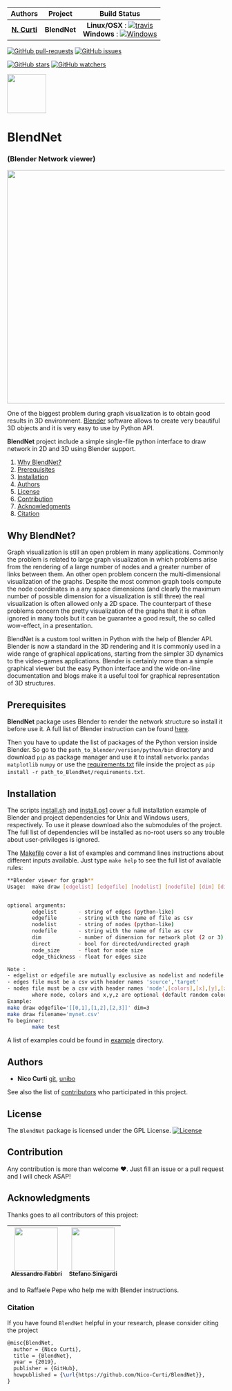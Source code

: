 | **Authors**                                     | **Project** | **Build Status**              |
|:-----------------------------------------------:|:-----------:|:-----------------------------:|
|   [**N. Curti**](https://github.com/Nico-Curti) | **BlendNet**| **Linux/OSX** : [![travis](https://travis-ci.com/Nico-Curti/BlendNet.svg?branch=master)](https://travis-ci.com/Nico-Curti/BlendNet) <br/> **Windows** : [![Windows](https://ci.appveyor.com/api/projects/status/1unn2dg52kui34la?svg=true)](https://ci.appveyor.com/project/Nico-Curti/blendnet) |

[![GitHub pull-requests](https://img.shields.io/github/issues-pr/Nico-Curti/BlendNet.svg?style=plastic)](https://github.com/Nico-Curti/BlendNet/pulls)
[![GitHub issues](https://img.shields.io/github/issues/Nico-Curti/BlendNet.svg?style=plastic)](https://github.com/Nico-Curti/BlendNet/issues)

[![GitHub stars](https://img.shields.io/github/stars/Nico-Curti/BlendNet.svg?label=Stars&style=social)](https://github.com/Nico-Curti/BlendNet/stargazers)
[![GitHub watchers](https://img.shields.io/github/watchers/Nico-Curti/BlendNet.svg?label=Watch&style=social)](https://github.com/Nico-Curti/BlendNet/watchers)

<a href="https://github.com/physycom">
<div class="image">
<img src="https://cdn.rawgit.com/physycom/templates/697b327d/logo_unibo.png" width="90" height="90">
</div>
</a>

# BlendNet
### (Blender Network viewer)

<a href="https://github.com/Nico-Curti/BlendNet/blob/master/example/star_graph.png">
<div class="image">
<img src="https://github.com/Nico-Curti/BlendNet/blob/master/example/star_graph.png" width="960" height="540">
</div>
</a>

One of the biggest problem during graph visualization is to obtain good results in 3D environment. [Blender](https://www.blender.org/) software allows to create very beautiful 3D objects and it is very easy to use by Python API.

**BlendNet** project include a simple single-file python interface to draw network in 2D and 3D using Blender support.

1. [Why BlendNet?](#why)
2. [Prerequisites](#prerequisites)
3. [Installation](#installation)
4. [Authors](#authors)
5. [License](#license)
6. [Contribution](#contribution)
7. [Acknowledgments](#acknowledgments)
8. [Citation](#citation)

## Why BlendNet?

Graph visualization is still an open problem in many applications.
Commonly the problem is related to large graph visualization in which problems arise from the rendering of a large number of nodes and a greater number of links between them.
An other open problem concern the multi-dimensional visualization of the graphs.
Despite the most common graph tools compute the node coordinates in a any space dimensions (and clearly the maximum number of possible dimension for a visualization is still three) the real visualization is often allowed only a 2D space.
The counterpart of these problems concern the pretty visualization of the graphs that it is often ignored in many tools but it can be guarantee a good result, the so called wow-effect, in a presentation.

BlendNet is a custom tool written in Python with the help of Blender API.
Blender is now a standard in the 3D rendering and it is commonly used in a wide range of graphical applications, starting from the simpler 3D dynamics to the video-games applications.
Blender is certainly more than a simple graphical viewer but the easy Python interface and the wide on-line documentation and blogs make it a useful tool for graphical representation of 3D structures.

## Prerequisites

**BlendNet** package uses Blender to render the network structure so install it before use it.
A full list of Blender instruction can be found [here](https://www.blender.org/download/).

Then you have to update the list of packages of the Python version inside Blender.
So go to the `path_to_blender/version/python/bin` directory and download `pip` as package manager and use it to install `networkx` `pandas` `matplotlib` `numpy` or use the [requirements.txt]() file inside the project as `pip install -r path_to_BlendNet/requirements.txt`.

## Installation

The scripts [install.sh](https://github.com/Nico-Curti/BlendNet/blob/master/install.sh) and [install.ps1](https://github.com/Nico-Curti/BlendNet/blob/master/install.ps1) cover a full installation example of Blender and project dependencies for Unix and Windows users, respectively. To use it please download also the submodules of the project. The full list of dependencies will be installed as no-root users so any trouble about user-privileges is ignored.

The [Makefile](https://github.com/Nico-Curti/BlendNet/blob/master/Makefile) cover a list of examples and command lines instructions about different inputs available. Just type `make help` to see the full list of available rules:

```bash
**Blender viewer for graph**
Usage:  make draw [edgelist] [edgefile] [nodelist] [nodefile] [dim] [direct] [node_size] [edge_thickness]


optional arguments:
        edgelist       - string of edges (python-like)
        edgefile       - string with the name of file as csv
        nodelist       - string of nodes (python-like)
        nodefile       - string with the name of file as csv
        dim            - number of dimension for network plot (2 or 3)
        direct         - bool for directed/undirected graph
        node_size      - float for node size
        edge_thickness - float for edges size

Note :
- edgelist or edgefile are mutually exclusive as nodelist and nodefile
- edges file must be a csv with header names 'source','target'
- nodes file must be a csv with header names 'node',[colors],[x],[y],[z]
        where node, colors and x,y,z are optional (default random colors and spring layout)
Example:
make draw edgefile='[[0,1],[1,2],[2,3]]' dim=3
make draw filename='mynet.csv'
To beginner:
        make test
```

A list of examples could be found in [example](https://github.com/Nico-Curti/blend_net/tree/master/example) directory.


## Authors

* **Nico Curti** [git](https://github.com/Nico-Curti), [unibo](https://www.unibo.it/sitoweb/nico.curti2)

See also the list of [contributors](https://github.com/Nico-Curti/walkers/contributors) who participated in this project.


## License

The `BlendNet` package is licensed under the GPL License. [![License](https://img.shields.io/badge/License-GPLv3-blue.svg)](https://github.com/Nico-Curti/BlendNet/blob/master/LICENSE.md)

## Contribution

Any contribution is more than welcome :heart:. Just fill an issue or a pull request and I will check ASAP!

## Acknowledgments

Thanks goes to all contributors of this project:

| [<img src="https://avatars0.githubusercontent.com/u/9303827?s=400&v=4" width="100px;"/><br /><sub><b>Alessandro Fabbri</b></sub>](https://github.com/allefabbri) | [<img src="https://avatars2.githubusercontent.com/u/721187?s=400&v=4" width="100px;"/><br /><sub><b>Stefano Sinigardi</b></sub>](https://github.com/cenit)
|:---:|:---:|

and to Raffaele Pepe who help me with Blender instructions.

### Citation

If you have found `BlendNet` helpful in your research, please consider citing the project

```tex
@misc{BlendNet,
  author = {Nico Curti},
  title = {BlendNet},
  year = {2019},
  publisher = {GitHub},
  howpublished = {\url{https://github.com/Nico-Curti/BlendNet}},
}
```

